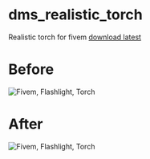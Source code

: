 # dms_realistic_torch
Realistic torch for fivem [download latest](https://github.com/delarmuss/dms_realistic_torch/releases/download/latest/dms_realistic_torch.zip)

# Before

<img src="https://i.imgur.com/rNThDet.png" alt="Fivem, Flashlight, Torch" />

# After

<img src="https://i.imgur.com/9j1AvLd.png" alt="Fivem, Flashlight, Torch"/>
